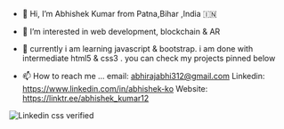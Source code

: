 - 👋 Hi, I’m Abhishek Kumar from Patna,Bihar ,India 🇮🇳
- 👀 I’m interested in web development, blockchain & AR
- 🌱 currently i am learning javascript & bootstrap. i am done with intermediate html5 & css3 . you can check my projects pinned below

- 📫 How to reach me ...
 email: abhirajabhi312@gmail.com
 Linkedin: https://www.linkedin.com/in/abhishek-ko
 Website: https://linktr.ee/abhishek_kumar12

<!---
abhiraj-ku/abhiraj-ku is a ✨ special ✨ repository because its `README.md` (this file) appears on your GitHub profile.
You can click the Preview link to take a look at your changes.
--->
![Linkedin css verified](https://user-images.githubusercontent.com/113116498/203988347-634a3535-cd38-4db1-be9f-83ac3be7b99b.PNG)

